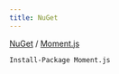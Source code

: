 ```yaml
---
title: NuGet
---
```


[NuGet](https://www.nuget.org/) / [Moment.js](https://www.nuget.org/packages/Moment.js/)
```
Install-Package Moment.js
```
